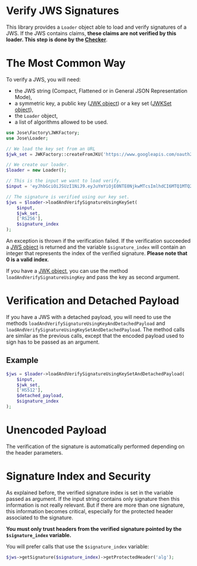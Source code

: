 Verify JWS Signatures
=====================

This library provides a `Loader` object able to load and verify signatures of a JWS.
If the JWS contains claims, **these claims are not verified by this loader. This step is done by the [Checker](Check.md)**.

# The Most Common Way

To verify a JWS, you will need:

* the JWS string (Compact, Flattened or in General JSON Representation Mode),
* a symmetric key, a public key ([JWK object](../object/jwk.md)) or a key set ([JWKSet object](../object/jwkset.md)),
* the `Loader` object,
* a list of algorithms allowed to be used.

```php
use Jose\Factory\JWKFactory;
use Jose\Loader;

// We load the key set from an URL
$jwk_set = JWKFactory::createFromJKU('https://www.googleapis.com/oauth2/v3/certs');

// We create our loader.
$loader = new Loader();

// This is the input we want to load verify.
$input = 'eyJhbGciOiJSUzI1NiJ9.eyJuYmYiOjE0NTE0NjkwMTcsImlhdCI6MTQ1MTQ2OTAxNywiZXhwIjoxNDUxNDcyNjE3LCJpc3MiOiJNZSIsImF1ZCI6IllvdSIsInN1YiI6Ik15IGZyaWVuZCJ9.mplHfnyXzUdlEkPmykForVM0FstqgiihfDRTd2Zd09j6CZzANBJbZNbisLerjO3lR9waRlYvhnZu_ewIAahDwmVTfpSeKKABbAyoTHXTH2WLgMPLtOAsoausUf584eAAj_kyldIOV8a83Qz1NztZHVD3DbGTiCN0BOj-qnc65yQmEDEYK5cxG1xC22YK5aohZ3xm8ixwNZpxYr8cNOkauASYjPGODbHqY_gjQ-aKA21kxbYgwM6mDYSc3QRej1_3m6bD3jKPsK4jv3yzosVMEXOparf4sEb8q_zCPMDJAJgZZ8VICwJdgYnJkQuIutS-w3_iT-riKl8fkgmJezQVkg';

// The signature is verified using our key set.
$jws = $loader->loadAndVerifySignatureUsingKeySet(
    $input,
    $jwk_set,
    ['RS256'],
    $signature_index
);
```

An exception is thrown if the verification failed.
If the verification succeeded a [JWS object](../object/jws.md) is returned and the variable `$signature_index` will contain an integer
that represents the index of the verified signature. **Please note that 0 is a valid index**.

If you have a [JWK object](../object/jwk.md), you can use the method `loadAndVerifySignatureUsingKey` and pass the key as second argument.

# Verification and Detached Payload

If you have a JWS with a detached payload, you will need to use the methods `loadAndVerifySignatureUsingKeyAndDetachedPayload` and `loadAndVerifySignatureUsingKeySetAndDetachedPayload`.
The method calls are similar as the previous calls, except that the encoded payload used to sign has to be passed as an argument.

Example
-------

```php
$jws = $loader->loadAndVerifySignatureUsingKeySetAndDetachedPayload(
    $input,
    $jwk_set,
    ['HS512'],
    $detached_payload,
    $signature_index
);
```

# Unencoded Payload

The verification of the signature is automatically performed depending on the header parameters.

# Signature Index and Security

As explained before, the verified signature index is set in the variable passed as argument.
If the input string contains only signature then this information is not really relevant.
But if there are more than one signature, this information becomes critical, especially for the protected header associated to the signature.

**You must only trust headers from the verified signature pointed by the `$signature_index` variable.**

You will prefer calls that use the `$signature_index` variable:

```php
$jws->getSignature($signature_index)->getProtectedHeader('alg');
```
